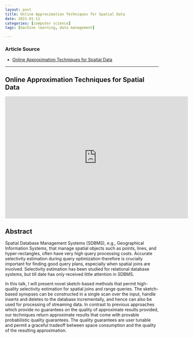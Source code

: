 ```yaml
---
layout: post
title: Online Approximation Techniques for Spatial Data
date: 2021-01-11
categories: [computer science]
tags: [machine learning, data management]

---
```


### Article Source
* [Online Approximation Techniques for Spatial Data](https://www.youtube.com/watch?v=z3ryo7MFN5Q&t=10s)

----


## Online Approximation Techniques for Spatial Data

<iframe width="600" height="400" src="https://www.youtube.com/embed/z3ryo7MFN5Q" frameborder="0" allow="accelerometer; autoplay; clipboard-write; encrypted-media; gyroscope; picture-in-picture" allowfullscreen></iframe>

## Abstract
 
Spatial Database Management Systems (SDBMS), e.g., Geographical Information Systems, that manage spatial objects such as points, lines, and hyper-rectangles, often have very high query processing costs. Accurate selectivity estimation during query optimization therefore is crucially important for finding good query plans, especially when spatial joins are involved. Selectivity estimation has been studied for relational database systems, but till date has only received little attention in SDBMS.     

In this talk, I will present novel sketch-based methods that permit high-quality selectivity estimation for spatial joins and range queries. The sketch-based synopses can be constructed in a single scan over the input, handle inserts and deletes to the database incrementally, and hence can also be used for processing of streaming data. In contrast to previous approaches which provide no guarantees on the quality of approximate results provided, our techniques return approximate results that come with provable probabilistic quality guarantees. The quality guarantees are user tunable and permit a graceful tradeoff between space consumption and the quality of the resulting approximation.